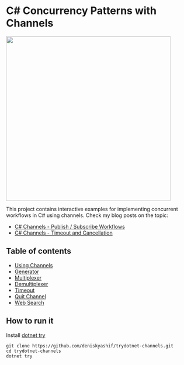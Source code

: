 # C# Concurrency Patterns with Channels

<img src="https://deniskyashif.com/images/posts/2019-12-08-csharp-channels-part1/channel-sketch.png" width="450" />

This project contains interactive examples for implementing concurrent workflows in C# using channels. Check my blog posts on the topic:  
* [C# Channels - Publish / Subscribe Workflows](https://deniskyashif.com/csharp-concurrency-patterns-using-channels/)
* [C# Channels - Timeout and Cancellation](https://deniskyashif.com/csharp-channels-part-2/)

## Table of contents

- [Using Channels](Channels.md)
- [Generator](Generator.md)
- [Multiplexer](Multiplexer.md)
- [Demultiplexer](Demultiplexer.md)
- [Timeout](Timeout.md)
- [Quit Channel](QuitChannel.md)
- [Web Search](WebSearch.md)

## How to run it

Install [dotnet try](https://github.com/dotnet/try/blob/master/DotNetTryLocal.md)

```
git clone https://github.com/deniskyashif/trydotnet-channels.git
cd trydotnet-channels
dotnet try
```
